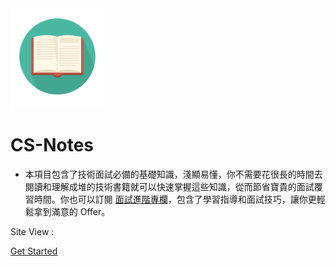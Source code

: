 <img width="150px" src="_media/LogoMakr_1J56bI.png">

# CS-Notes

- 本項目包含了技術面試必備的基礎知識，淺顯易懂，你不需要花很長的時間去閱讀和理解成堆的技術書籍就可以快速掌握這些知識，從而節省寶貴的面試覆習時間。你也可以訂閱 <a href="https://xiaozhuanlan.com/CyC2018">面試進階專欄</a>，包含了學習指導和面試技巧，讓你更輕鬆拿到滿意的 Offer。

<span id="busuanzi_container_site_pv">Site View : <span id="busuanzi_value_site_pv">

[Get Started](README.md)

